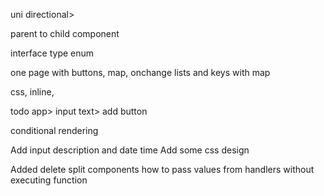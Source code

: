 uni directional> 


parent to child component


interface
type
enum



one page with  buttons, map, onchange
lists and keys with map

css, inline, 

todo app>
input text> add button 


conditional rendering


Add input description and date time 
Add some css design 

Added delete
split components
how to pass values from handlers without executing function
